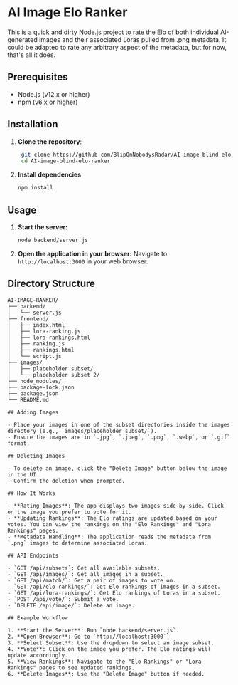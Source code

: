 # AI Image Elo Ranker

This is a quick and dirty Node.js project to rate the Elo of both individual AI-generated images and their associated Loras pulled from .png metadata. It could be adapted to rate any arbitrary aspect of the metadata, but for now, that's all it does.

## Prerequisites

- Node.js (v12.x or higher)
- npm (v6.x or higher)

## Installation

1. **Clone the repository**:

   ```sh
    git clone https://github.com/BlipOnNobodysRadar/AI-image-blind-elo-ranker.git
    cd AI-image-blind-elo-ranker
   ```
2. **Install dependencies**
    ```sh
    npm install
    ```

## Usage

1. **Start the server:**
    ```sh
    node backend/server.js
    ```
2. **Open the application in your browser:**
    Navigate to `http://localhost:3000` in your web browser.

## Directory Structure
```
AI-IMAGE-RANKER/
├── backend/
│   └── server.js
├── frontend/
│   ├── index.html
│   ├── lora-ranking.js
│   ├── lora-rankings.html
│   ├── ranking.js
│   ├── rankings.html
│   └── script.js
├── images/
│   ├── placeholder subset/
│   └── placeholder subset 2/
├── node_modules/
├── package-lock.json
├── package.json
└── README.md

## Adding Images

- Place your images in one of the subset directories inside the images directory (e.g., `images/placeholder subset/`).
- Ensure the images are in `.jpg`, `.jpeg`, `.png`, `.webp`, or `.gif` format.

## Deleting Images

- To delete an image, click the "Delete Image" button below the image in the UI.
- Confirm the deletion when prompted.

## How It Works

- **Rating Images**: The app displays two images side-by-side. Click on the image you prefer to vote for it.
- **Updating Rankings**: The Elo ratings are updated based on your votes. You can view the rankings on the "Elo Rankings" and "Lora Rankings" pages.
- **Metadata Handling**: The application reads the metadata from `.png` images to determine associated Loras.

## API Endpoints

- `GET /api/subsets`: Get all available subsets.
- `GET /api/images/`: Get all images in a subset.
- `GET /api/match/`: Get a pair of images to vote on.
- `GET /api/elo-rankings/`: Get Elo rankings of images in a subset.
- `GET /api/lora-rankings/`: Get Elo rankings of Loras in a subset.
- `POST /api/vote/`: Submit a vote.
- `DELETE /api/image/`: Delete an image.

## Example Workflow

1. **Start the Server**: Run `node backend/server.js`.
2. **Open Browser**: Go to `http://localhost:3000`.
3. **Select Subset**: Use the dropdown to select an image subset.
4. **Vote**: Click on the image you prefer. The Elo ratings will update accordingly.
5. **View Rankings**: Navigate to the "Elo Rankings" or "Lora Rankings" pages to see updated rankings.
6. **Delete Images**: Use the "Delete Image" button if needed.
